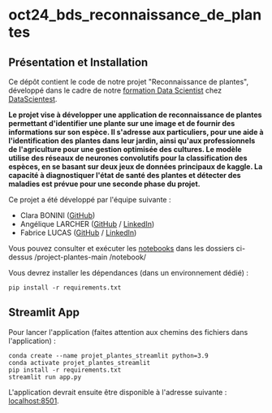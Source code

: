# oct24_bds_reconnaissance_de_plantes

## Présentation et Installation

Ce dépôt contient le code de notre projet "Reconnaissance de plantes", développé dans le cadre de notre [formation Data Scientist](https://datascientest.com/formation-data-scientist) chez [DataScientest](https://datascientest.com/).

**Le projet vise à développer une application de reconnaissance de plantes permettant d'identifier une plante sur une image et de fournir des informations sur son espèce. Il s'adresse aux particuliers, pour une aide à l'identification des plantes dans leur jardin, ainsi qu'aux professionnels de l'agriculture pour une gestion optimisée des cultures. Le modèle utilise des réseaux de neurones convolutifs pour la classification des espèces, en se basant sur deux jeux de données principaux de kaggle. La capacité à diagnostiquer l'état de santé des plantes et détecter des maladies est prévue pour une seconde phase du projet.**

Ce projet a été développé par l'équipe suivante :

- Clara BONINI ([GitHub](https://github.com/clara-bnn))
- Angélique LARCHER ([GitHub](https://github.com/angielx) / [LinkedIn](https://www.linkedin.com/in/ang%C3%A9lique-larcher-9664a412b/))
- Fabrice LUCAS ([GitHub](https://github.com/fabricelucas) / [LinkedIn](https://www.linkedin.com/in/fabrice-lucas-052b3163/))

Vous pouvez consulter et exécuter les [notebooks](./notebooks) dans les dossiers ci-dessus /project-plantes-main
/notebook/

Vous devrez installer les dépendances (dans un environnement dédié) :

```
pip install -r requirements.txt
```

## Streamlit App

Pour lancer l'application (faites attention aux chemins des fichiers dans l'application) :

```shell
conda create --name projet_plantes_streamlit python=3.9
conda activate projet_plantes_streamlit
pip install -r requirements.txt
streamlit run app.py
```

L'application devrait ensuite être disponible à l'adresse suivante : [localhost:8501](http://localhost:8501).
